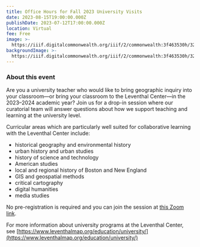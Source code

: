 ```yaml
---
title: Office Hours for Fall 2023 University Visits
date: 2023-08-15T19:00:00.000Z
publishDate: 2023-07-12T17:00:00.000Z
location: Virtual
fee: Free
image: >-
  https://iiif.digitalcommonwealth.org/iiif/2/commonwealth:3f463530h/322,694,10041,6179/2000,/0/default.jpg
backgroundImage: >-
  https://iiif.digitalcommonwealth.org/iiif/2/commonwealth:3f463530h/322,694,10041,6179/2000,/0/default.jpg
---
```


### About this event

Are you a university teacher who would like to bring geographic inquiry into your classroom—or bring your classroom to the Leventhal Center—in the 2023–2024 academic year? Join us for a drop-in session where our curatorial team will answer questions about how we support teaching and learning at the university level.

Curricular areas which are particularly well suited for collaborative learning with the Leventhal Center include:

* historical geography and environmental history
* urban history and urban studies
* history of science and technology
* American studies
* local and regional history of Boston and New England
* GIS and geospatial methods
* critical cartography
* digital humanities
* media studies

No pre-registration is required and you can join the session at [this Zoom link](https://us02web.zoom.us/j/81485008123).

For more information about university programs at the Leventhal Center, see [https://www.leventhalmap.org/education/university/](https://www.leventhalmap.org/education/university/)
